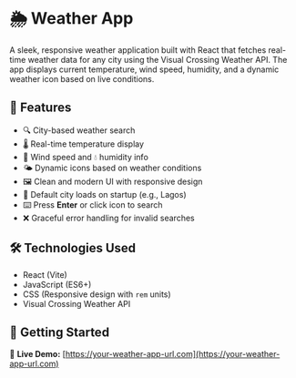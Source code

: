 # 🌦️ Weather App

A sleek, responsive weather application built with React that fetches real-time weather data for any city using the Visual Crossing Weather API. The app displays current temperature, wind speed, humidity, and a dynamic weather icon based on live conditions.

## 🚀 Features

- 🔍 City-based weather search
- 🌡️ Real-time temperature display
- 💨 Wind speed and 💧 humidity info
- 🌤️ Dynamic icons based on weather conditions
- 🖼️ Clean and modern UI with responsive design
- 🎯 Default city loads on startup (e.g., Lagos)
- ⌨️ Press **Enter** or click icon to search
- ❌ Graceful error handling for invalid searches

## 🛠️ Technologies Used

- React (Vite)
- JavaScript (ES6+)
- CSS (Responsive design with `rem` units)
- Visual Crossing Weather API

## 🔧 Getting Started

🔗 **Live Demo:** [https://your-weather-app-url.com](https://your-weather-app-url.com)
